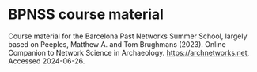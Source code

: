 # BPNSS course material
Course material for the Barcelona Past Networks Summer School, largely based on Peeples, Matthew A. and Tom Brughmans (2023). Online Companion to Network Science in Archaeology. https://archnetworks.net, Accessed 2024-06-26.

